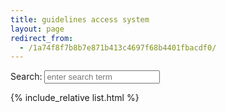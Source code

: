 ```yaml
---
title: guidelines access system
layout: page
redirect_from:
  - /1a74f8f7b8b7e871b413c4697f68b4401fbacdf0/
---
```


<script src="https://unpkg.com/lunr/lunr.js"></script>
<script src="https://code.jquery.com/jquery-2.1.3.min.js"></script>
<!-- https://lunrjs.com/guides/getting_started.html -->

<div class="col-xs-12 col-md-10 col-lg-8">
  <div class="row">
    <div id="errorbox404">
    </div>
  </div>
  <div class="row">
    <div class="searchbox">
    Search: <input id="search" type="text" placeholder="enter search term">  
    </div>
  </div>

  <div id="results" class="searchresult"></div>

  {% include_relative list.html %}

</div>

<script src="{{ site.baseurl }}/assets/js/search.js"></script>

<script src="sw_load.js"></script>

<script>
const queryString = window.location.search;
const urlParams = new URLSearchParams(queryString);
const error404 = urlParams.get('404');
if (error404) {
  console.log("404 detected");
  document.getElementById("errorbox404").innerHTML = `<h3>404 error</h3> The page ${error404} was not found.<br>Try this search instead: `;
}
</script>





